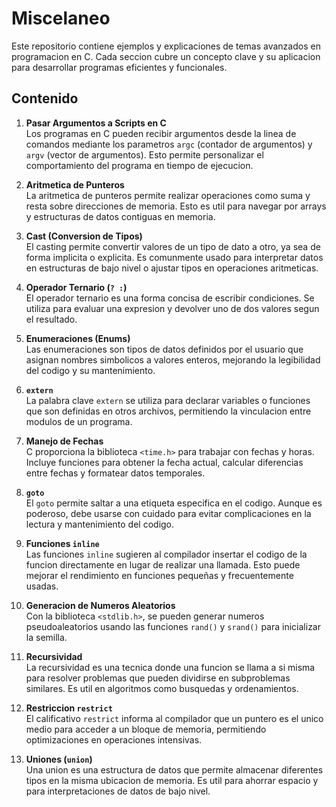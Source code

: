 # Miscelaneo

Este repositorio contiene ejemplos y explicaciones de temas avanzados en programacion en C. Cada seccion cubre un concepto clave y su aplicacion para desarrollar programas eficientes y funcionales.

## Contenido

1. **Pasar Argumentos a Scripts en C**  
   Los programas en C pueden recibir argumentos desde la linea de comandos mediante los parametros `argc` (contador de argumentos) y `argv` (vector de argumentos). Esto permite personalizar el comportamiento del programa en tiempo de ejecucion.

2. **Aritmetica de Punteros**  
   La aritmetica de punteros permite realizar operaciones como suma y resta sobre direcciones de memoria. Esto es util para navegar por arrays y estructuras de datos contiguas en memoria.

3. **Cast (Conversion de Tipos)**  
   El casting permite convertir valores de un tipo de dato a otro, ya sea de forma implicita o explicita. Es comunmente usado para interpretar datos en estructuras de bajo nivel o ajustar tipos en operaciones aritmeticas.

4. **Operador Ternario (`? :`)**  
   El operador ternario es una forma concisa de escribir condiciones. Se utiliza para evaluar una expresion y devolver uno de dos valores segun el resultado.

5. **Enumeraciones (Enums)**  
   Las enumeraciones son tipos de datos definidos por el usuario que asignan nombres simbolicos a valores enteros, mejorando la legibilidad del codigo y su mantenimiento.

6. **`extern`**  
   La palabra clave `extern` se utiliza para declarar variables o funciones que son definidas en otros archivos, permitiendo la vinculacion entre modulos de un programa.

7. **Manejo de Fechas**  
   C proporciona la biblioteca `<time.h>` para trabajar con fechas y horas. Incluye funciones para obtener la fecha actual, calcular diferencias entre fechas y formatear datos temporales.

8. **`goto`**  
   El `goto` permite saltar a una etiqueta especifica en el codigo. Aunque es poderoso, debe usarse con cuidado para evitar complicaciones en la lectura y mantenimiento del codigo.

9. **Funciones `inline`**  
   Las funciones `inline` sugieren al compilador insertar el codigo de la funcion directamente en lugar de realizar una llamada. Esto puede mejorar el rendimiento en funciones pequeñas y frecuentemente usadas.

10. **Generacion de Numeros Aleatorios**  
    Con la biblioteca `<stdlib.h>`, se pueden generar numeros pseudoaleatorios usando las funciones `rand()` y `srand()` para inicializar la semilla.

11. **Recursividad**  
    La recursividad es una tecnica donde una funcion se llama a si misma para resolver problemas que pueden dividirse en subproblemas similares. Es util en algoritmos como busquedas y ordenamientos.

12. **Restriccion `restrict`**  
    El calificativo `restrict` informa al compilador que un puntero es el unico medio para acceder a un bloque de memoria, permitiendo optimizaciones en operaciones intensivas.

13. **Uniones (`union`)**  
    Una union es una estructura de datos que permite almacenar diferentes tipos en la misma ubicacion de memoria. Es util para ahorrar espacio y para interpretaciones de datos de bajo nivel.
